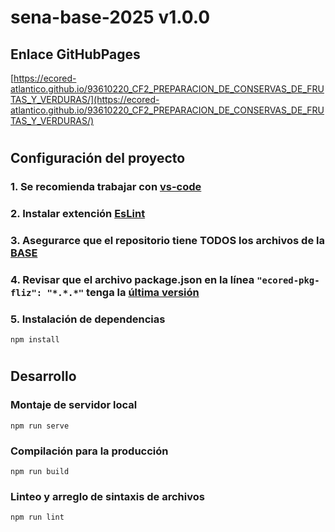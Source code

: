 # **sena-base-2025 v1.0.0**

## **Enlace GitHubPages**

[https://ecored-atlantico.github.io/93610220_CF2_PREPARACION_DE_CONSERVAS_DE_FRUTAS_Y_VERDURAS/](https://ecored-atlantico.github.io/93610220_CF2_PREPARACION_DE_CONSERVAS_DE_FRUTAS_Y_VERDURAS/)

#

## **Configuración del proyecto**

### 1. Se recomienda trabajar con [vs-code](https://code.visualstudio.com/)

### 2. Instalar extención [EsLint](https://marketplace.visualstudio.com/items?itemName=dbaeumer.vscode-eslint)

### 3. Asegurarce que el repositorio tiene TODOS los archivos de la [BASE](https://github.com/ECORED-SENA/ECORED-BASE-2021)

### 4. Revisar que el archivo package.json en la línea ``"ecored-pkg-fliz": "*.*.*"`` tenga la [última versión](https://www.npmjs.com/package/ecored-pkg-fliz)

### 5. Instalación de dependencias

```
npm install
```
#
## **Desarrollo**

### Montaje de servidor local

```
npm run serve
```

### Compilación para la producción

```
npm run build
```

### Linteo y arreglo de sintaxis de archivos

```
npm run lint
```